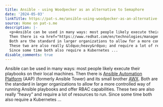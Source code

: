```yaml
---
title: Ansible - using Woodpecker as an alternative to Semaphore
date: '2024-05-03'
linkTitle: https://pat-s.me/ansible-using-woodpecker-as-an-alternative-to-semaphore/
source: Home on pat-s.me
description: |-
  <p>Ansible can be used in many ways: most people likely execute their playbooks on their local machines.
  Then there is <a href="https://www.redhat.com/en/technologies/management/ansible">Ansible Automation Platform</a> (AAP) (formerly Ansible Tower) and its small brother <a href="https://github.com/ansible/awx">AWX</a>.
  Both are the standard in larger organizations to allow for a more controlled way of running Ansible playbooks and offer RBAC capabilities.
  These two are also really &ldquo;heavy&rdquo; and require a lot of resources to run.
  Since some time both also require a Kubernetes ...
disable_comments: true
---
```

<p>Ansible can be used in many ways: most people likely execute their playbooks on their local machines.
Then there is <a href="https://www.redhat.com/en/technologies/management/ansible">Ansible Automation Platform</a> (AAP) (formerly Ansible Tower) and its small brother <a href="https://github.com/ansible/awx">AWX</a>.
Both are the standard in larger organizations to allow for a more controlled way of running Ansible playbooks and offer RBAC capabilities.
These two are also really &ldquo;heavy&rdquo; and require a lot of resources to run.
Since some time both also require a Kubernetes ...